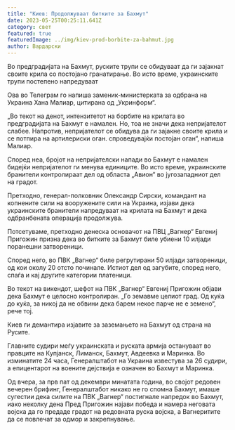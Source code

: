 ```yaml
---
title: "Киев: Продолжуваат битките за Бахмут"
date: 2023-05-25T00:25:11.641Z
category: свет
featured: true
featuredImage: ../img/kiev-prod-borbite-za-bahmut.jpg
author: Вардарски
---
```

Во предградијата на Бахмут, руските трупи се обидуваат да ги зајакнат своите крила со постојано гранатирање. Во исто време, украинските трупи постепено напредуваат

Ова во Телеграм го напиша заменик-министерката за одбрана на Украина Хана Малиар, цитирана од „Укринформ“.

„Во текот на денот, интензитетот на борбите на крилата во предградијата на Бахмут е намален. Но, тоа не значи дека непријателот слабее. Напротив, непријателот се обидува да ги зајакне своите крила и се потпира на артилериски оган. спроведувајќи постојан оган“, напиша Малиар.

Според неа, бројот на непријателски напади во Бахмут е намален бидејќи непријателот ги менува единиците. Во исто време, украинските бранители контролираат дел од областа „Авион“ во југозападниот дел на градот.

Претходно, генерал-полковник Олександр Сирски, командант на копнените сили на вооружените сили на Украина, изјави дека украинските бранители напредуваат на крилата на Бахмут и дека одбранбената операција продолжува.

Потсетуваме, претходно денеска основачот на ПВЦ „Вагнер“ Евгениј Пригожин призна дека во битките за Бахмут биле убиени 10 илјади поранешни затвореници.

Според него, во ПВК „Вагнер“ биле регрутирани 50 илјади затвореници, од кои околу 20 отсто починале. Истиот дел од загубите, според него, спаѓа и кај другите категории платеници.

Во текот на викендот, шефот на ПВК „Вагнер“ Евгениј Пригожин објави дека Бахмут е целосно контролиран. „Го земавме целиот град. Од куќа до куќа, за никој да не обвини дека барем некое парче не е земено“, рече тој.

Киев ги демантира изјавите за заземањето на Бахмут од страна на Русите.

Главните судири меѓу украинската и руската армија остануваат во правците на Купјанск, Лиманск, Бахмут, Авдеевка и Маринка. Во изминатите 24 часа, Генералштабот на Украина известува за 26 судири, а епицентарот на воените дејствија е означен во Бахмут и Маринка.

Од вчера, за прв пат од декември минатата година, во својот редовен вечерен брифинг, Генералштабот никако не го спомна Бахмут, имаше сугестии дека силите на ПВК „Вагнер“ постигнале напредок во Бахмут, иако неколку дена Пред Пригожин најави победа и намера неговата војска да го предаде градот на редовната руска војска, а Вагнеритите да се повлечат за одмор и закрепнување.